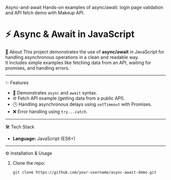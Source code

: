 Async-and-await
Hands-on examples of async/await: login page validation and API fetch demo with Makeup API.
# ⚡ Async & Await in JavaScript

🚀 About
This project demonstrates the use of **async/await** in JavaScript for handling asynchronous operations in a clean and readable way.  
It includes simple examples like fetching data from an API, waiting for promises, and handling errors.

---

✨ Features
- 📌 Demonstrates `async` and `await` syntax.  
- 🌐 Fetch API example (getting data from a public API).  
- 🕒 Handling asynchronous delays using `setTimeout` with Promises.  
- ❌ Error handling using `try...catch`.  

---

 🛠️ Tech Stack
- **Language:** JavaScript (ES6+)  


---
⚙️ Installation & Usage

1. Clone the repo:
   ```bash
   git clone https://github.com/your-username/async-await-demo.git
